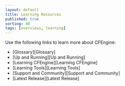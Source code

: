 ```yaml
---
layout: default
title: Learning Resources 
published: true
sorting: 40
tags: [overviews, learning]
---
```


Use the following links to learn more about CFEngine:

* [Glossary][Glossary]
* [Up and Running][Up and Running]
* [Learning CFEngine][Learning CFEngine]
* [Learning Tools][Learning Tools]
* [Support and Community][Support and Community]
* [Latest Release][Latest Release]
